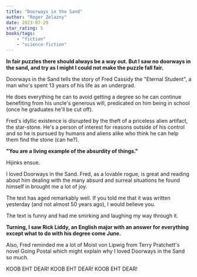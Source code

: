 ```yaml
---
title: "Doorways in the Sand"
author: "Roger Zelazny"
date: 2023-07-29
star_rating: 5
books/tags:
    - "fiction"
    - "science-fiction"
---
```

**In fair puzzles there should always be a way out. But I saw no doorways in the sand, and try as I might I could not make the puzzle fall fair.**

Doorways in the Sand tells the story of Fred Cassidy the "Eternal Student", a man who's spent 13 years of his life as an undergrad.

He does everything he can to avoid getting a degree so he can continue benefiting from his uncle's generous will, predicated on him being in school (once he graduates he'll be cut off).

Fred's idyllic existence is disrupted by the theft of a priceless alien artifact, the star-stone. He's a person of interest for reasons outside of his control and so he is pursued by humans and aliens alike who think he can help them find the stone (can he?).

**"You are a living example of the absurdity of things."**

Hijinks ensue.

I loved Doorways in the Sand. Fred, as a lovable rogue, is great and reading about him dealing with the many absurd and surreal situations he found himself in brought me a lot of joy.

The text has aged remarkably well. If you told me that it was written yesterday (and not almost 50 years ago), I would believe you.

The text is funny and had me smirking and laughing my way through it.

**Turning, I saw Rick Liddy, an English major with an answer for everything except what to do with his degree come June.**

Also, Fred reminded me a lot of Moist von Lipwig from Terry Pratchett's novel Going Postal which might explain why I loved Doorways in the Sand so much.

KOOB EHT DEAR!
KOOB EHT DEAR!
KOOB EHT DEAR!
